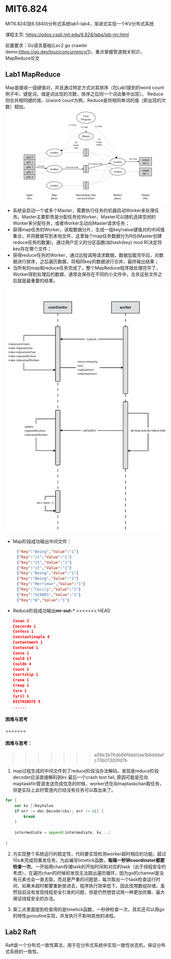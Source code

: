 # MIT6.824

MIT6.824(现6.5840)分布式系统lab1-lab4，渐进式实现一个KV分布式系统

课程主页: <https://pdos.csail.mit.edu/6.824/labs/lab-mr.html>

前置要求：Go语言基础(Lec2 go crawler demo:<https://go.dev/tour/concurrency/1>)，重点掌握管道相关知识，MapReduce论文

## Lab1 MapReduce

Map是接收一组键值对，并且通过特定方式对其排序（在Lab1提到的word count例子中，键是词，值是词出现的次数，排序之后同一个词会集中出现）。
Reduce则合并相同键的值，以word count为例，Reduce是将相同单词的值（即出现的次数）相加。
![Alt text](images/image.png)

- 系统会启动一个或多个Master，需要执行任务的机器启动Worker来处理任务。Master主要职责是分配任务给Worker，Master可以随机选择空闲的Worker来分配任务，或者Worker主动向Master请求任务；
- 获得map任务的Worker，读取数据分片，生成一组key/value键值对的中间值集合，并将数据写到本地文件，这里每个map任务数据分为R份(Master创建reduce任务的数量)，通过用户定义的分区函数(如hash(key) mod R)决定将key存在哪个文件；
- 获得reduce任务的Worker，通过远程调用请求数据，数据加载完毕后，对数据进行排序，之后遍历数据，将相同key的数据进行合并，最终输出结果；
- 当所有的map和reduce任务完成了，整个MapReduce程序就处理完毕了，Worker得到处理后的数据，通常会保存在不同的小文件中，合并这些文件之后就是最重要的结果。

![Alt text](images/image-shixv.png)

- Map阶段成功输出中间文件：
  
```json
     {"Key":"Being","Value":"1"}
     {"Key":"it","Value":"1"}
     {"Key":"it","Value":"1"}
     {"Key":"it","Value":"1"}
     {"Key":"Being","Value":"1"}
     {"Key":"Being","Value":"1"}
     {"Key":"Merriman","Value":"1"}
     {"Key":"Cecily","Value":"1"}
     {"Key":"SCENES","Value":"1"}
     {"Key":"W","Value":"1"}
```

- Reduce阶段成功输出**mr-out-***
<<<<<<< HEAD

     ```json
     Conan 3
     Concorde 1
     Confess 1
     Constantinople 4
     Contentment 1
     Contested 1
     Coosa 1
     Could 17
     Couldn 4
     Count 3
     Courtship 1
     Crane 1
     Creep 1
     Cure 1
     Cyril 1
     DISTRIBUTE 8
     ......
     ```

#### 困难与思考
=======
#### 困难与思考：
>>>>>>> a59e3b76db66fbbb0ae1b6dddefc70b01300fd7b

1. map过程生成的中间文件到了reduce阶段没办法解码，发现是reduce阶段decoder应该直接解码到kv
   最后一个crash test fail, 原因可能是在向maptaskfin管道发送完成信息的时候，worker还在向maptaskchan取任务，但是实际上此时管道内已经没有任务可以取出来了。

```go
for {
    var kv []KeyValue
    if err := dec.Decode(&kv); err != nil {
        break
    }

    intermediate = append(intermediate, kv...)

}
```

2. 为实现整个系统运行的稳定性，代码要实现检测worker超时相应的功能，超过10s未完成则重发任务，为此编写timetick函数，**每隔一秒钟coordinator都要检查一次**。一开始用chan存储task的开始时间和对应的task（出于线程安全的考虑），在遍历chan的时候却发现无法跳出遍历循环，因为go的channel是没有元素也会一直去取，而且更严重的问题是，每次取出一个task检查运行时间，如果未超时都要重新放进去，程序执行效率低下。因此改用数组存储，虽然目前没有发现线程安全引发的问题，但是仍然想尝试用一种更加优雅、最大保证线程安全的办法。

3. 第二点里面提到检查用的是timetick函数，一秒钟检查一次，其实还可以用go的特性goroutine实现，并发执行不影响其他的进程。

## Lab2 Raft

Raft是一个分布式一致性算法，用于在分布式系统中实现一致性状态机，保证分布式系统的一致性。
